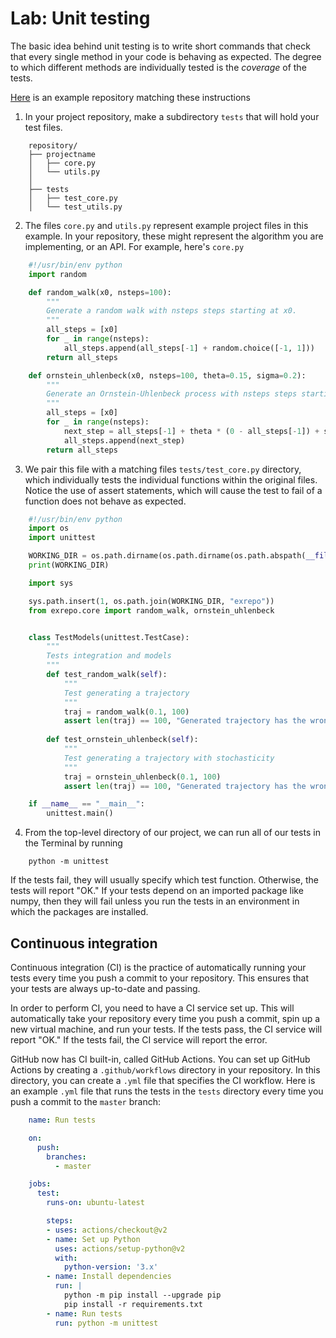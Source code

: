 # Lab: Unit testing

The basic idea behind unit testing is to write short commands that check that every single method in your code is behaving as expected. The degree to which different methods are individually tested is the *coverage* of the tests. 

[Here](https://github.com/williamgilpin/exrepo) is an example repository matching these instructions

1. In your project repository, make a subdirectory `tests` that will hold your test files.

```
	repository/
	├── projectname
	│	├── core.py
	│	└── utils.py
	│
	├── tests
	│	├── test_core.py
	│	└── test_utils.py
```

2. The files `core.py` and `utils.py` represent example project files in this example. In your repository, these might represent the algorithm you are implementing, or an API. For example, here's `core.py`

```python
    #!/usr/bin/env python
    import random

    def random_walk(x0, nsteps=100):
        """
        Generate a random walk with nsteps steps starting at x0.
        """
        all_steps = [x0]
        for _ in range(nsteps):
            all_steps.append(all_steps[-1] + random.choice([-1, 1]))
        return all_steps

    def ornstein_uhlenbeck(x0, nsteps=100, theta=0.15, sigma=0.2):
        """
        Generate an Ornstein-Uhlenbeck process with nsteps steps starting at x0.
        """
        all_steps = [x0]
        for _ in range(nsteps):
            next_step = all_steps[-1] + theta * (0 - all_steps[-1]) + sigma * random.gauss(0, 1)
            all_steps.append(next_step)
        return all_steps
```
3. We pair this file with a matching files `tests/test_core.py` directory, which individually tests the individual functions within the original files. Notice the use of assert statements, which will cause the test to fail of a function does not behave as expected.

```python
    #!/usr/bin/env python
    import os
    import unittest

    WORKING_DIR = os.path.dirname(os.path.dirname(os.path.abspath(__file__)))
    print(WORKING_DIR)

    import sys

    sys.path.insert(1, os.path.join(WORKING_DIR, "exrepo"))
    from exrepo.core import random_walk, ornstein_uhlenbeck


    class TestModels(unittest.TestCase):
        """
        Tests integration and models
        """
        def test_random_walk(self):
            """
            Test generating a trajectory
            """
            traj = random_walk(0.1, 100)
            assert len(traj) == 100, "Generated trajectory has the wrong shape"
            
        def test_ornstein_uhlenbeck(self):
            """
            Test generating a trajectory with stochasticity
            """
            traj = ornstein_uhlenbeck(0.1, 100)
            assert len(traj) == 100, "Generated trajectory has the wrong shape"

    if __name__ == "__main__":
        unittest.main()
```

4. From the top-level directory of our project, we can run all of our tests in the Terminal by running

```
    python -m unittest
```

If the tests fail, they will usually specify which test function. Otherwise, the tests will report "OK." If your tests depend on an imported package like numpy, then they will fail unless you run the tests in an environment in which the packages are installed.


## Continuous integration

Continuous integration (CI) is the practice of automatically running your tests every time you push a commit to your repository. This ensures that your tests are always up-to-date and passing.

In order to perform CI, you need to have a CI service set up. This will automatically take your repository every time you push a commit, spin up a new virtual machine, and run your tests. If the tests pass, the CI service will report "OK." If the tests fail, the CI service will report the error.

GitHub now has CI built-in, called GitHub Actions. You can set up GitHub Actions by creating a `.github/workflows` directory in your repository. In this directory, you can create a `.yml` file that specifies the CI workflow. Here is an example `.yml` file that runs the tests in the `tests` directory every time you push a commit to the `master` branch:

```yaml
    name: Run tests

    on:
      push:
        branches:
          - master

    jobs:
      test:
        runs-on: ubuntu-latest

        steps:
        - uses: actions/checkout@v2
        - name: Set up Python
          uses: actions/setup-python@v2
          with:
            python-version: '3.x'
        - name: Install dependencies
          run: |
            python -m pip install --upgrade pip
            pip install -r requirements.txt
        - name: Run tests
          run: python -m unittest
```